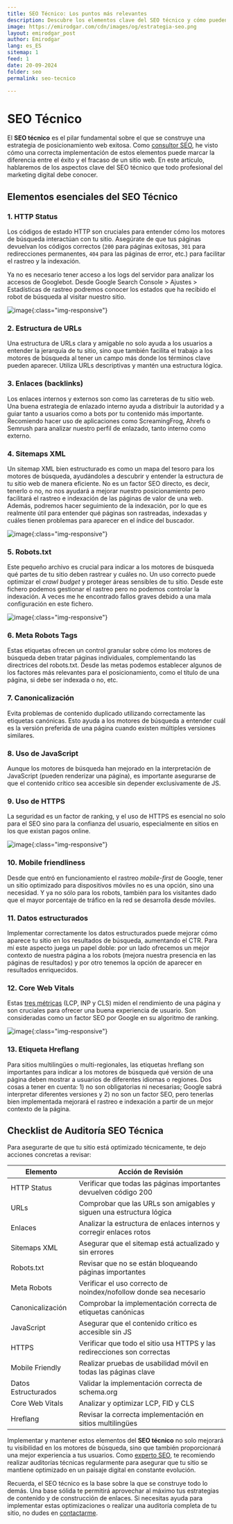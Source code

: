 ```yaml
---
title: SEO Técnico: Los puntos más relevantes
description: Descubre los elementos clave del SEO técnico y cómo pueden impulsar tu posicionamiento web. Una guía completa para optimizar tu sitio desde sus cimientos.
image: https://emirodgar.com/cdn/images/og/estrategia-seo.png
layout: emirodgar_post
author: Emirodgar
lang: es_ES
sitemap: 1
feed: 1
date: 20-09-2024
folder: seo
permalink: seo-tecnico

---
```


# SEO Técnico

El **SEO técnico** es el pilar fundamental sobre el que se construye una estrategia de posicionamiento web exitosa. Como [consultor SEO](https://emirodgar.com/consultor-seo), he visto cómo una correcta implementación de estos elementos puede marcar la diferencia entre el éxito y el fracaso de un sitio web. En este artículo, hablaremos de los aspectos clave del SEO técnico que todo profesional del marketing digital debe conocer.

## Elementos esenciales del SEO Técnico

### 1. HTTP Status

Los códigos de estado HTTP son cruciales para entender cómo los motores de búsqueda interactúan con tu sitio. Asegúrate de que tus páginas devuelvan los códigos correctos (`200` para páginas exitosas, `301` para redirecciones permanentes, `404` para las páginas de error, etc.) para facilitar el rastreo y la indexación.

Ya no es necesario tener acceso a los logs del servidor para analizar los accesos de Googlebot. Desde Google Search Console > Ajustes > Estadísticas de rastreo podremos conocer los estados que ha recibido el robot de búsqueda al visitar nuestro sitio.

![image](https://github.com/user-attachments/assets/2af6f289-cf84-46e6-83df-f166c7c9cd4b){:class="img-responsive"}


### 2. Estructura de URLs

Una estructura de URLs clara y amigable no solo ayuda a los usuarios a entender la jerarquía de tu sitio, sino que también facilita el trabajo a los motores de búsqueda al tener un campo más donde los términos clave pueden aparecer. Utiliza URLs descriptivas y mantén una estructura lógica.

### 3. Enlaces (backlinks)

Los enlaces internos y externos son como las carreteras de tu sitio web. Una buena estrategia de enlazado interno ayuda a distribuir la autoridad y a guiar tanto a usuarios como a bots por tu contenido más importante. Recomiendo hacer uso de aplicaciones como ScreamingFrog, Ahrefs o Semrush para analizar nuestro perfil de enlazado, tanto interno como externo.

### 4. Sitemaps XML

Un sitemap XML bien estructurado es como un mapa del tesoro para los motores de búsqueda, ayudándoles a descubrir y entender la estructura de tu sitio web de manera eficiente. No es un factor SEO directo, es decir, tenerlo o no, no nos ayudará a mejorar nuestro posicionamiento pero facilitará el rastreo e indexación de las páginas de valor de una web. Además, podremos hacer seguimiento de la indexación, por lo que es realmente útil para entender qué páginas son rastreadas, indexadas y cuáles tienen problemas para aparecer en el índice del buscador. 

![image](https://github.com/user-attachments/assets/9ec8af62-2ac7-4772-8a19-1d024289d3f1){:class="img-responsive"}


### 5. Robots.txt

Este pequeño archivo es crucial para indicar a los motores de búsqueda qué partes de tu sitio deben rastrear y cuáles no. Un uso correcto puede optimizar el *crawl budget* y proteger áreas sensibles de tu sitio. Desde este fichero podemos gestionar el rastreo pero no podemos controlar la indexación. A veces me he encontrado fallos graves debido a una mala configuración en este fichero. 

![image](https://github.com/user-attachments/assets/07fab15f-4b15-41fe-a215-cd0293ce8e7a){:class="img-responsive"}


### 6. Meta Robots Tags

Estas etiquetas ofrecen un control granular sobre cómo los motores de búsqueda deben tratar páginas individuales, complementando las directrices del robots.txt. Desde las metas podemos establecer algunos de los factores más relevantes para el posicionamiento, como el título de una página, si debe ser indexada o no, etc.

### 7. Canonicalización

Evita problemas de contenido duplicado utilizando correctamente las etiquetas canónicas. Esto ayuda a los motores de búsqueda a entender cuál es la versión preferida de una página cuando existen múltiples versiones similares.

### 8. Uso de JavaScript

Aunque los motores de búsqueda han mejorado en la interpretación de JavaScript (pueden renderizar una página), es importante asegurarse de que el contenido crítico sea accesible sin depender exclusivamente de JS.

### 9. Uso de HTTPS

La seguridad es un factor de ranking, y el uso de HTTPS es esencial no solo para el SEO sino para la confianza del usuario, especialmente en sitios en los que existan pagos online.

![image](https://github.com/user-attachments/assets/f2384fd1-5a93-4e83-a25b-bceb371dab45){:class="img-responsive"}


### 10. Mobile friendliness

Desde que entró en funcionamiento el rastreo *mobile-first* de Google, tener un sitio optimizado para dispositivos móviles no es una opción, sino una necesidad. Y ya no sólo para los robots, también para los visitantes dado que el mayor porcentaje de tráfico en la red se desarrolla desde móviles.

### 11. Datos estructurados

Implementar correctamente los datos estructurados puede mejorar cómo aparece tu sitio en los resultados de búsqueda, aumentando el CTR. Para mí este aspecto juega un papel doble: por un lado ofrecemos un mejor contexto de nuestra página a los robots (mejora nuestra presencia en las páginas de resultados) y por otro tenemos la opción de aparecer en resultados enriquecidos.

### 12. Core Web Vitals

Estas [tres métricas](https://developers.google.com/search/docs/appearance/core-web-vitals?hl=es) (LCP, INP y CLS) miden el rendimiento de una página y son cruciales para ofrecer una buena experiencia de usuario. Son consideradas como un factor SEO por Google en su algoritmo de ranking.

![image](https://github.com/user-attachments/assets/f2c00ab1-fa6e-4315-95ad-04f7e20430aa){:class="img-responsive"}


### 13. Etiqueta Hreflang

Para sitios multilingües o multi-regionales, las etiquetas hreflang son importantes para indicar a los motores de búsqueda qué versión de una página deben mostrar a usuarios de diferentes idiomas o regiones.
Dos cosas a tener en cuenta: 1) no son obligatorias ni necesarias; Google sabrá interpretar diferentes versiones y 2) no son un factor SEO, pero tenerlas bien implementada mejorará el rastreo e indexación a partir de un mejor contexto de la página.

## Checklist de Auditoría SEO Técnica

Para asegurarte de que tu sitio está optimizado técnicamente, te dejo acciones concretas a revisar:

| Elemento | Acción de Revisión |
|----------|---------------------|
| HTTP Status | Verificar que todas las páginas importantes devuelven código 200 |
| URLs | Comprobar que las URLs son amigables y siguen una estructura lógica |
| Enlaces | Analizar la estructura de enlaces internos y corregir enlaces rotos |
| Sitemaps XML | Asegurar que el sitemap está actualizado y sin errores |
| Robots.txt | Revisar que no se están bloqueando páginas importantes |
| Meta Robots | Verificar el uso correcto de noindex/nofollow donde sea necesario |
| Canonicalización | Comprobar la implementación correcta de etiquetas canónicas |
| JavaScript | Asegurar que el contenido crítico es accesible sin JS |
| HTTPS | Verificar que todo el sitio usa HTTPS y las redirecciones son correctas |
| Mobile Friendly | Realizar pruebas de usabilidad móvil en todas las páginas clave |
| Datos Estructurados | Validar la implementación correcta de schema.org |
| Core Web Vitals | Analizar y optimizar LCP, FID y CLS |
| Hreflang | Revisar la correcta implementación en sitios multilingües |

Implementar y mantener estos elementos del **SEO técnico** no solo mejorará tu visibilidad en los motores de búsqueda, sino que también proporcionará una mejor experiencia a tus usuarios. Como [experto SEO](https://emirodgar.com/experto-seo), te recomiendo realizar auditorías técnicas regularmente para asegurar que tu sitio se mantiene optimizado en un paisaje digital en constante evolución.

Recuerda, el SEO técnico es la base sobre la que se construye todo lo demás. Una base sólida te permitirá aprovechar al máximo tus estrategias de contenido y de construcción de enlaces. Si necesitas ayuda para implementar estas optimizaciones o realizar una auditoría completa de tu sitio, no dudes en [contactarme](https://emirodgar.com/emilio-rodriguez).
